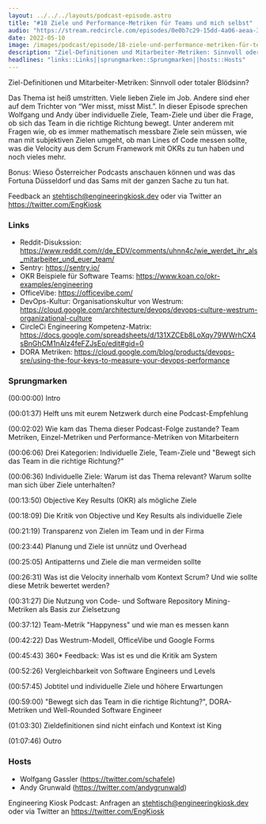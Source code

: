 ```yaml
---
layout: ../../../layouts/podcast-episode.astro
title: "#18 Ziele und Performance-Metriken für Teams und mich selbst"
audio: "https://stream.redcircle.com/episodes/0e0b7c29-15dd-4a06-aeaa-3bd87ebad9aa/stream.mp3"
date: 2022-05-10
image: /images/podcast/episode/18-ziele-und-performance-metriken-für-teams-und-mich-selbst.jpg
description: "Ziel-Definitionen und Mitarbeiter-Metriken: Sinnvoll oder totaler Blödsinn?Das Thema ist heiß umstritten. Viele lieben Ziele ..."
headlines: "links::Links||sprungmarken::Sprungmarken||hosts::Hosts"
---
```


<p class="mb-6 text-base md:text-lg text-coolGray-500">Ziel-Definitionen und Mitarbeiter-Metriken: Sinnvoll oder totaler Blödsinn?</p><p class="mb-6 text-base md:text-lg text-coolGray-500">Das Thema ist heiß umstritten. Viele lieben Ziele im Job. Andere sind eher auf dem Trichter von “Wer misst, misst Mist.”. In dieser Episode sprechen Wolfgang und Andy über individuelle Ziele, Team-Ziele und über die Frage, ob sich das Team in die richtige Richtung bewegt. Unter anderem mit Fragen wie, ob es immer mathematisch messbare Ziele sein müssen, wie man mit subjektiven Zielen umgeht, ob man Lines of Code messen sollte, was die Velocity aus dem Scrum Framework mit OKRs zu tun haben und noch vieles mehr.</p><p class="mb-6 text-base md:text-lg text-coolGray-500">Bonus: Wieso Österreicher Podcasts anschauen können und was das Fortuna Düsseldorf und das Sams mit der ganzen Sache zu tun hat.</p><p class="mb-6 text-base md:text-lg text-coolGray-500">Feedback an </span><a href="mailto:stehtisch@engineeringkiosk.dev" rel="nofollow">stehtisch@engineeringkiosk.dev</a><span> oder via Twitter an </span><a href="https://twitter.com/EngKiosk" rel="nofollow">https://twitter.com/EngKiosk</a></p><h3 class="mb-4 text-2xl md:text-3xl font-semibold text-coolGray-800" id=links>Links</h3><ul class="list-disc list-outside mb-6 md:px-5 text-base md:text-lg text-coolGray-500" style="list-style-type: disc;"><li>Reddit-Disukssion: </span><a href="https://www.reddit.com/r/de_EDV/comments/uhnn4c/wie_werdet_ihr_als_mitarbeiter_und_euer_team/" rel="nofollow">https://www.reddit.com/r/de_EDV/comments/uhnn4c/wie_werdet_ihr_als_mitarbeiter_und_euer_team/</a></li><li>Sentry: </span><a href="https://sentry.io/" rel="nofollow">https://sentry.io/</a></li><li>OKR Beispiele für Software Teams: </span><a href="https://www.koan.co/okr-examples/engineering" rel="nofollow">https://www.koan.co/okr-examples/engineering</a></li><li>OfficeVibe: </span><a href="https://officevibe.com/" rel="nofollow">https://officevibe.com/</a></li><li>DevOps-Kultur: Organisationskultur von Westrum: </span><a href="https://cloud.google.com/architecture/devops/devops-culture-westrum-organizational-culture" rel="nofollow">https://cloud.google.com/architecture/devops/devops-culture-westrum-organizational-culture</a></li><li>CircleCi Engineering Kompetenz-Matrix: </span><a href="https://docs.google.com/spreadsheets/d/131XZCEb8LoXqy79WWrhCX4sBnGhCM1nAIz4feFZJsEo/edit#gid=0" rel="nofollow">https://docs.google.com/spreadsheets/d/131XZCEb8LoXqy79WWrhCX4sBnGhCM1nAIz4feFZJsEo/edit#gid=0</a></li><li>DORA Metriken: </span><a href="https://cloud.google.com/blog/products/devops-sre/using-the-four-keys-to-measure-your-devops-performance" rel="nofollow">https://cloud.google.com/blog/products/devops-sre/using-the-four-keys-to-measure-your-devops-performance</a></li></ul><h3 class="mb-4 text-2xl md:text-3xl font-semibold text-coolGray-800" id=sprungmarken>Sprungmarken</h3><p class="mb-6 text-base md:text-lg text-coolGray-500">(00:00:00) Intro</p><p class="mb-6 text-base md:text-lg text-coolGray-500">(00:01:37) Helft uns mit eurem Netzwerk durch eine Podcast-Empfehlung</p><p class="mb-6 text-base md:text-lg text-coolGray-500">(00:02:02) Wie kam das Thema dieser Podcast-Folge zustande? Team Metriken, Einzel-Metriken und Performance-Metriken von Mitarbeitern</p><p class="mb-6 text-base md:text-lg text-coolGray-500">(00:06:06) Drei Kategorien: Individuelle Ziele, Team-Ziele und &#34;Bewegt sich das Team in die richtige Richtung?&#34;</p><p class="mb-6 text-base md:text-lg text-coolGray-500">(00:06:36) Individuelle Ziele: Warum ist das Thema relevant? Warum sollte man sich über Ziele unterhalten?</p><p class="mb-6 text-base md:text-lg text-coolGray-500">(00:13:50) Objective Key Results (OKR) als mögliche Ziele</p><p class="mb-6 text-base md:text-lg text-coolGray-500">(00:18:09) Die Kritik von Objective und Key Results als individuelle Ziele</p><p class="mb-6 text-base md:text-lg text-coolGray-500">(00:21:19) Transparenz von Zielen im Team und in der Firma</p><p class="mb-6 text-base md:text-lg text-coolGray-500">(00:23:44) Planung und Ziele ist unnütz und Overhead</p><p class="mb-6 text-base md:text-lg text-coolGray-500">(00:25:05) Antipatterns und Ziele die man vermeiden sollte</p><p class="mb-6 text-base md:text-lg text-coolGray-500">(00:26:31) Was ist die Velocity innerhalb vom Kontext Scrum? Und wie sollte diese Metrik bewertet werden?</p><p class="mb-6 text-base md:text-lg text-coolGray-500">(00:31:27) Die Nutzung von Code- und Software Repository Mining-Metriken als Basis zur Zielsetzung</p><p class="mb-6 text-base md:text-lg text-coolGray-500">(00:37:12) Team-Metrik &#34;Happyness&#34; und wie man es messen kann</p><p class="mb-6 text-base md:text-lg text-coolGray-500">(00:42:22) Das Westrum-Modell, OfficeVibe und Google Forms</p><p class="mb-6 text-base md:text-lg text-coolGray-500">(00:45:43) 360* Feedback: Was ist es und die Kritik am System</p><p class="mb-6 text-base md:text-lg text-coolGray-500">(00:52:26) Vergleichbarkeit von Software Engineers und Levels</p><p class="mb-6 text-base md:text-lg text-coolGray-500">(00:57:45) Jobtitel und individuelle Ziele und höhere Erwartungen</p><p class="mb-6 text-base md:text-lg text-coolGray-500">(00:59:00) &#34;Bewegt sich das Team in die richtige Richtung?&#34;, DORA-Metriken und Well-Rounded Software Engineer</p><p class="mb-6 text-base md:text-lg text-coolGray-500">(01:03:30) Zieldefinitionen sind nicht einfach und Kontext ist King</p><p class="mb-6 text-base md:text-lg text-coolGray-500">(01:07:46) Outro</p><h3 class="mb-4 text-2xl md:text-3xl font-semibold text-coolGray-800" id=hosts>Hosts</h3><ul class="list-disc list-outside mb-6 md:px-5 text-base md:text-lg text-coolGray-500" style="list-style-type: disc;"><li>Wolfgang Gassler (</span><a href="https://twitter.com/schafele" rel="nofollow">https://twitter.com/schafele</a><span>)</li><li>Andy Grunwald (</span><a href="https://twitter.com/andygrunwald" rel="nofollow">https://twitter.com/andygrunwald</a><span>)</li></ul><p class="mb-6 text-base md:text-lg text-coolGray-500">Engineering Kiosk Podcast: Anfragen an </span><a href="http://stehtisch@engineeringkiosk.dev" rel="nofollow">stehtisch@engineeringkiosk.dev</a><span> oder via Twitter an </span><a href="https://twitter.com/EngKiosk" rel="nofollow">https://twitter.com/EngKiosk</a></p>
